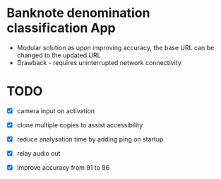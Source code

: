 # Banknote denomination classification App


* Modular solution as upon improving accuracy, the base URL can be changed to the updated URL 
* Drawback - requires uninterrupted network connectivity

# TODO

- [x] camera input on activation
- [x] clone multiple copies to assist accessibility
- [x] reduce analysation time by adding ping on startup
- [x] relay audio out
- [x] improve accuracy from 91 to 96

